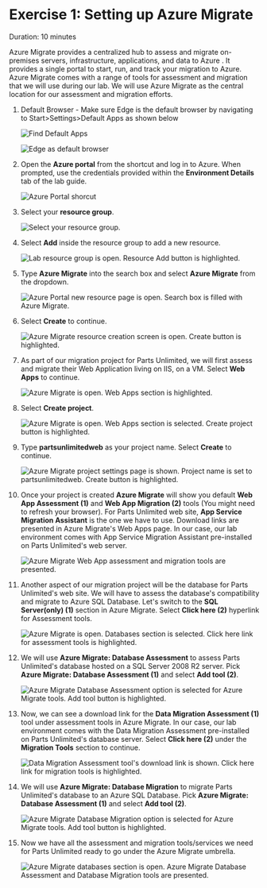 # Exercise 1: Setting up Azure Migrate

Duration: 10 minutes

Azure Migrate provides a centralized hub to assess and migrate on-premises servers, infrastructure, applications, and data to Azure . It provides a single portal to start, run, and track your migration to Azure. Azure Migrate comes with a range of tools for assessment and migration that we will use during our lab. We will use Azure Migrate as the central location for our assessment and migration efforts.

1. Default Browser - Make sure Edge is the default browser by navigating to Start>Settings>Default Apps as shown below

   ![Find Default Apps](media/DefaultApps.png "Find Default Apps")

   ![Edge as default browser](media/Edge-DefaultBrowser.png "Set Edge as Default Browser")

1. Open the **Azure portal** from the shortcut and log in to Azure. When prompted, use the credentials provided within the **Environment Details** tab of the lab guide.

    ![Azure Portal shorcut](media/azure-portal-start.png "Azure Portal shortcut")

1. Select your **resource group**. 

    ![Select your resource group.](media/resource-group-1.png "Resource Group")

1. Select **Add** inside the resource group to add a new resource.

    ![Lab resource group is open. Resource Add button is highlighted.](media/portal-add-resource.png "Lab Resource Group")

1. Type **Azure Migrate** into the search box and select **Azure Migrate** from the dropdown.

    ![Azure Portal new resource page is open. Search box is filled with Azure Migrate.](media/azure-migrate-search.png "Marketplace Search for Azure Migrate")

1. Select **Create** to continue.

    ![Azure Migrate resource creation screen is open. Create button is highlighted.](media/azure-migrate-create.png "Creating Azure Migrate")

1. As part of our migration project for Parts Unlimited, we will first assess and migrate their Web Application living on IIS, on a VM. Select **Web Apps** to continue.

    ![Azure Migrate is open. Web Apps section is highlighted.](media/azure-migrate-web-apps-2.png "Azure Migrate Web Apps")

1. Select **Create project**.

    ![Azure Migrate is open. Web Apps section is selected. Create project button is highlighted.](media/azure-migrate-create-project-2.png "Azure Migrate Create project")

1. Type **partsunlimitedweb<inject key="DeploymentID" enableCopy="true"/>** as your project name. Select **Create** to continue. 

    ![Azure Migrate project settings page is shown. Project name is set to partsunlimitedweb. Create button is highlighted.](media/azure-migrate-create-project-settings.png "Azure Migrate Project Creation")

1. Once your project is created **Azure Migrate** will show you default **Web App Assessment (1)** and **Web App Migration (2)** tools (You might need to refresh your browser). For Parts Unlimited web site, **App Service Migration Assistant** is the one we have to use. Download links are presented in Azure Migrate's Web Apps page. In our case, our lab environment comes with App Service Migration Assistant pre-installed on Parts Unlimited's web server.

    ![Azure Migrate Web App assessment and migration tools are presented.](media/azure-migrate-web-app-migration-2.png "Azure Migrate Web Apps Capabilities")

1. Another aspect of our migration project will be the database for Parts Unlimited's web site. We will have to assess the database's compatibility and migrate to Azure SQL Database. Let's switch to the **SQL Server(only) (1)** section in Azure Migrate. Select **Click here (2)** hyperlink for Assessment tools.

    ![Azure Migrate is open. Databases section is selected. Click here link for assessment tools is highlighted.](media/azure-migrate-database-assessment-2.png "Azure Migrate Databases")

1. We will use **Azure Migrate: Database Assessment** to assess Parts Unlimited's database hosted on a SQL Server 2008 R2 server. Pick **Azure Migrate: Database Assessment (1)** and select **Add tool (2)**.

    ![Azure Migrate Database Assessment option is selected for Azure Migrate tools. Add tool button is highlighted.](media/azure-migrate-database-assessment-tool.png "Azure Migrate Database Assessment Tools")

1. Now, we can see a download link for the **Data Migration Assessment (1)** tool under assessment tools in Azure Migrate. In our case, our lab environment comes with the Data Migration Assessment pre-installed on Parts Unlimited's database server. Select **Click here (2)** under the **Migration Tools** section to continue.

    ![Data Migration Assessment tool's download link is shown. Click here link for migration tools is highlighted.](media/azure-migrate-database-migration-2.png "Azure Migrate DMA Download")

1. We will use **Azure Migrate: Database Migration** to migrate Parts Unlimited's database to an Azure SQL Database. Pick **Azure Migrate: Database Assessment (1)** and select **Add tool (2)**.

    ![Azure Migrate Database Migration option is selected for Azure Migrate tools. Add tool button is highlighted.](media/azure-migrate-database-migration-tool.png "Azure Migrate Database Migration Tool")

1. Now we have all the assessment and migration tools/services we need for Parts Unlimited ready to go under the Azure Migrate umbrella.

    ![Azure Migrate databases section is open. Azure Migrate Database Assessment and Database Migration tools are presented.](media/azure-migrate-database-migration-ready-2.png "Azure Migrate Database Migration and Assessment Tools")
